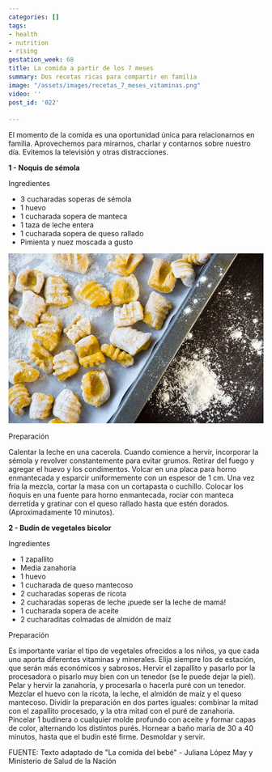 ```yaml
---
categories: []
tags:
- health
- nutrition
- rising
gestation_week: 68
title: La comida a partir de los 7 meses
summary: Dos recetas ricas para compartir en familia
image: "/assets/images/recetas_7_meses_vitaminas.png"
video: ''
post_id: '022'

---
```

El momento de la comida es una oportunidad única para relacionarnos en familia. Aprovechemos para mirarnos, charlar y contarnos sobre nuestro día. Evitemos la televisión y otras distracciones. 

**1 - Noquis de sémola** 

Ingredientes

* 3 cucharadas soperas de sémola
* 1 huevo
* 1 cucharada sopera de manteca
* 1 taza de leche entera
* 1 cucharada sopera de queso rallado
* Pimienta y nuez moscada a gusto

![](/assets/images/image919.png)

Preparación

Calentar la leche en una cacerola. Cuando comience a hervir, incorporar la sémola y revolver constantemente para evitar grumos. Retirar del fuego y agregar el huevo y los condimentos. Volcar en una placa para horno enmantecada y esparcir uniformemente con un espesor de 1 cm. Una vez fría la mezcla, cortar la masa con un cortapasta o cuchillo. Colocar los ñoquis en una fuente para horno enmantecada, rociar con manteca derretida y gratinar con el queso rallado hasta que estén dorados. (Aproximadamente 10 minutos). 

**2 - Budín de vegetales bicolor** 

Ingredientes

* 1 zapallito
* Media zanahoria
* 1 huevo
* 1 cucharada de queso mantecoso
* 2 cucharadas soperas de ricota
* 2 cucharadas soperas de leche ¡puede ser la leche de mamá!
* 1 cucharada sopera de aceite
* 2 cucharaditas colmadas de almidón de maíz

Preparación

Es importante variar el tipo de vegetales ofrecidos a los niños, ya que cada uno aporta diferentes vitaminas y minerales. Elija siempre los de estación, que serán más económicos y sabrosos. Hervir el zapallito y pasarlo por la procesadora o pisarlo muy bien con un tenedor (se le puede dejar la piel). Pelar y hervir la zanahoria, y procesarla o hacerla puré con un tenedor. Mezclar el huevo con la ricota, la leche, el almidón de maíz y el queso mantecoso. Dividir la preparación en dos partes iguales: combinar la mitad con el zapallito procesado, y la otra mitad con el puré de zanahoria. Pincelar 1 budinera o cualquier molde profundo con aceite y formar capas de color, alternando los distintos purés. Hornear a baño maría de 30 a 40 minutos, hasta que el budín esté firme. Desmoldar y servir. 

 

FUENTE: Texto adaptado de "La comida del bebé" - Juliana López May y Ministerio de Salud de la Nación
